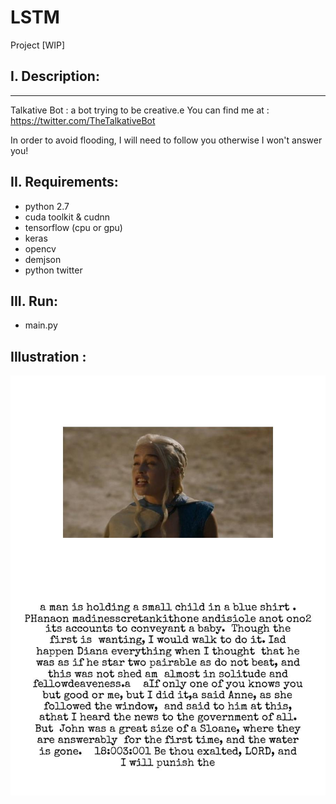 # LSTM

Project [WIP]


## I. Description:
---------
Talkative Bot : a bot trying to be creative.e
You can find me at : https://twitter.com/TheTalkativeBot

In order to avoid flooding, I will need to follow you otherwise I won't answer you!

## II. Requirements:
- python 2.7
- cuda toolkit & cudnn
- tensorflow (cpu or gpu)
- keras
- opencv
- demjson
- python twitter

## III. Run:
- main.py


## Illustration :

![alt tag](https://github.com/dvp-tran/LSTM/blob/master/data/output/40.jpg)
